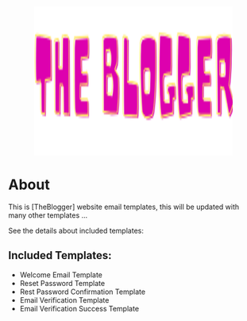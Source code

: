 <div align="center">
  <p>
    <a href="https://maizzle.com" target="_blank">
      <picture>
        <source media="(prefers-color-scheme: dark)" srcset="https://github.com/maizzle/maizzle/raw/master/.github/logo-dark.svg">
        <img alt="Maizzle Starter" src="/src/images/logo.png" width="400" height="300" style="max-width: 100%;">
      </picture>
    </a>
  </p>
</div>

# About

This is [TheBlogger] website email templates, this will be updated with many other templates ...

See the details about included templates:


## Included Templates:
 - Welcome Email Template
 - Reset Password Template
 - Rest Password Confirmation Template
 - Email Verification Template
 - Email Verification Success Template
